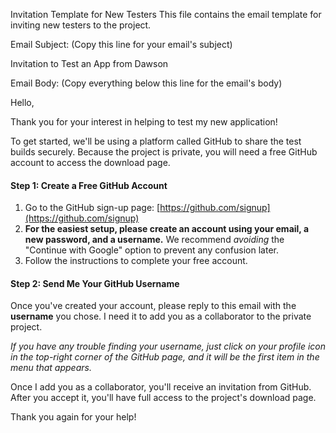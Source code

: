 Invitation Template for New Testers
This file contains the email template for inviting new testers to the project.

Email Subject:
(Copy this line for your email's subject)

Invitation to Test an App from Dawson

Email Body:
(Copy everything below this line for the email's body)

Hello,

Thank you for your interest in helping to test my new application!

To get started, we'll be using a platform called GitHub to share the test builds securely. Because the project is private, you will need a free GitHub account to access the download page.

#### Step 1: Create a Free GitHub Account
1.  Go to the GitHub sign-up page: [https://github.com/signup](https://github.com/signup)
2.  **For the easiest setup, please create an account using your email, a new password, and a username.** We recommend *avoiding* the "Continue with Google" option to prevent any confusion later.
3.  Follow the instructions to complete your free account.

#### Step 2: Send Me Your GitHub Username
Once you've created your account, please reply to this email with the **username** you chose. I need it to add you as a collaborator to the private project.

*If you have any trouble finding your username, just click on your profile icon in the top-right corner of the GitHub page, and it will be the first item in the menu that appears.*

Once I add you as a collaborator, you'll receive an invitation from GitHub. After you accept it, you'll have full access to the project's download page.

Thank you again for your help!
